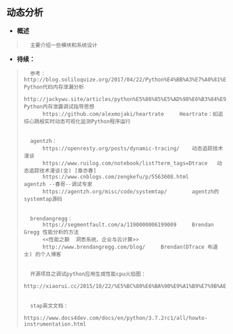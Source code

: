 ## 动态分析
- **概述**
>       主要介绍一些模块和系统设计
>
>
>
>
>
>
>
>

- **待续：**
>       参考：http://blog.soliloquize.org/2017/04/22/Python%E4%BB%A3%E7%A0%81%E5%86%85%E5%AD%98%E6%B3%84%E6%BC%8F%E5%88%86%E6%9E%90/   Python代码内存泄漏分析
>           http://jackywu.site/articles/python%E5%86%85%E5%AD%98%E6%B3%84%E9%9C%B2%E8%B0%83%E8%AF%95%E6%8C%87%E5%AF%BC%E6%80%9D%E6%83%B3/  Python内存泄露调试指导思想
>           https://github.com/alexmojaki/heartrate     Heartrate：如追综心跳般实时动态可视化监测Python程序运行
>
>
>       agentzh：
>           https://openresty.org/posts/dynamic-tracing/    动态追踪技术漫谈
>           https://www.ruilog.com/notebook/list?term_tags=Dtrace   动态追踪技术漫谈(全) [章亦春]
>           https://www.cnblogs.com/zengkefu/p/5563608.html     agentzh --春哥--调试专家
>           https://agentzh.org/misc/code/systemtap/        agentzh的systemtap源码
>
>
>       brendangregg：
>           https://segmentfault.com/a/1190000006199009     Brendan Gregg 性能分析的方法
>           <<性能之巅  洞悉系统、企业与云计算>>
>           http://www.brendangregg.com/blog/     Brendan(DTrace 布道士) 的个人博客
>
>
>       开源项目之调试python应用生成性能cpu火焰图：
>           http://xiaorui.cc/2015/10/22/%E5%BC%80%E6%BA%90%E9%A1%B9%E7%9B%AE%E4%B9%8B%E8%B0%83%E8%AF%95python%E5%BA%94%E7%94%A8%E7%94%9F%E6%88%90%E6%80%A7%E8%83%BDcpu%E7%81%AB%E7%84%B0%E5%9B%BE/
>
>
>       stap英文文档：
>           https://www.docs4dev.com/docs/en/python/3.7.2rc1/all/howto-instrumentation.html
>
>
>
>
